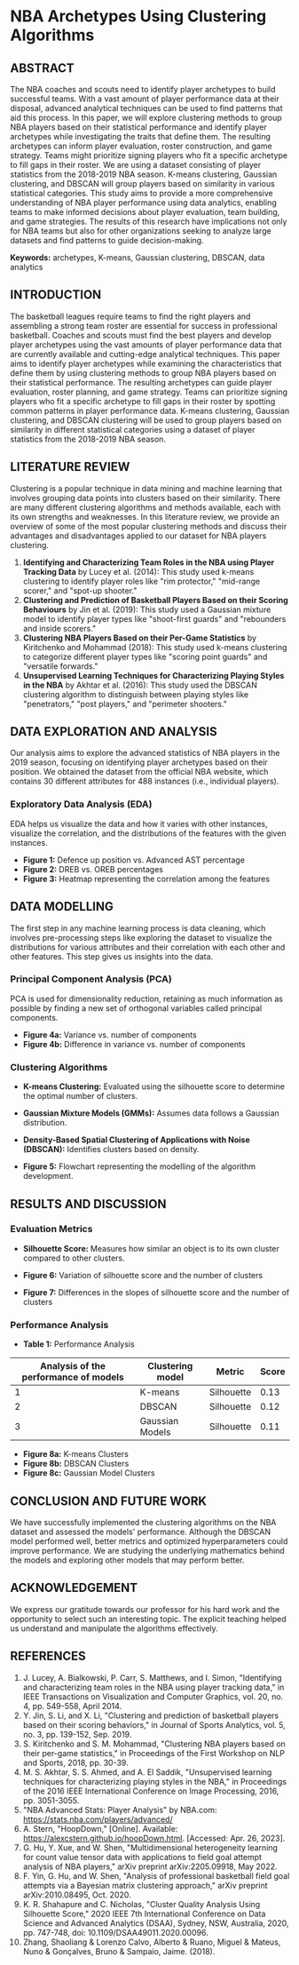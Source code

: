 # NBA Archetypes Using Clustering Algorithms

## ABSTRACT
The NBA coaches and scouts need to identify player archetypes to build successful teams. With a vast amount of player performance data at their disposal, advanced analytical techniques can be used to find patterns that aid this process. In this paper, we will explore clustering methods to group NBA players based on their statistical performance and identify player archetypes while investigating the traits that define them. The resulting archetypes can inform player evaluation, roster construction, and game strategy. Teams might prioritize signing players who fit a specific archetype to fill gaps in their roster. We are using a dataset consisting of player statistics from the 2018-2019 NBA season. K-means clustering, Gaussian clustering, and DBSCAN will group players based on similarity in various statistical categories. This study aims to provide a more comprehensive understanding of NBA player performance using data analytics, enabling teams to make informed decisions about player evaluation, team building, and game strategies. The results of this research have implications not only for NBA teams but also for other organizations seeking to analyze large datasets and find patterns to guide decision-making.

**Keywords:** archetypes, K-means, Gaussian clustering, DBSCAN, data analytics

## INTRODUCTION
The basketball leagues require teams to find the right players and assembling a strong team roster are essential for success in professional basketball. Coaches and scouts must find the best players and develop player archetypes using the vast amounts of player performance data that are currently available and cutting-edge analytical techniques. This paper aims to identify player archetypes while examining the characteristics that define them by using clustering methods to group NBA players based on their statistical performance. The resulting archetypes can guide player evaluation, roster planning, and game strategy. Teams can prioritize signing players who fit a specific archetype to fill gaps in their roster by spotting common patterns in player performance data. K-means clustering, Gaussian clustering, and DBSCAN clustering will be used to group players based on similarity in different statistical categories using a dataset of player statistics from the 2018-2019 NBA season.

## LITERATURE REVIEW
Clustering is a popular technique in data mining and machine learning that involves grouping data points into clusters based on their similarity. There are many different clustering algorithms and methods available, each with its own strengths and weaknesses. In this literature review, we provide an overview of some of the most popular clustering methods and discuss their advantages and disadvantages applied to our dataset for NBA players clustering.

1. **Identifying and Characterizing Team Roles in the NBA using Player Tracking Data** by Lucey et al. (2014): This study used k-means clustering to identify player roles like "rim protector," "mid-range scorer," and "spot-up shooter."
2. **Clustering and Prediction of Basketball Players Based on their Scoring Behaviours** by Jin et al. (2019): This study used a Gaussian mixture model to identify player types like "shoot-first guards" and "rebounders and inside scorers."
3. **Clustering NBA Players Based on their Per-Game Statistics** by Kiritchenko and Mohammad (2018): This study used k-means clustering to categorize different player types like "scoring point guards" and "versatile forwards."
4. **Unsupervised Learning Techniques for Characterizing Playing Styles in the NBA** by Akhtar et al. (2016): This study used the DBSCAN clustering algorithm to distinguish between playing styles like "penetrators," "post players," and "perimeter shooters."

## DATA EXPLORATION AND ANALYSIS
Our analysis aims to explore the advanced statistics of NBA players in the 2019 season, focusing on identifying player archetypes based on their position. We obtained the dataset from the official NBA website, which contains 30 different attributes for 488 instances (i.e., individual players).

### Exploratory Data Analysis (EDA)
EDA helps us visualize the data and how it varies with other instances, visualize the correlation, and the distributions of the features with the given instances.

- **Figure 1:** Defence up position vs. Advanced AST percentage
- **Figure 2:** DREB vs. OREB percentages
- **Figure 3:** Heatmap representing the correlation among the features

## DATA MODELLING
The first step in any machine learning process is data cleaning, which involves pre-processing steps like exploring the dataset to visualize the distributions for various attributes and their correlation with each other and other features. This step gives us insights into the data. 

### Principal Component Analysis (PCA)
PCA is used for dimensionality reduction, retaining as much information as possible by finding a new set of orthogonal variables called principal components.

- **Figure 4a:** Variance vs. number of components
- **Figure 4b:** Difference in variance vs. number of components

### Clustering Algorithms
- **K-means Clustering:** Evaluated using the silhouette score to determine the optimal number of clusters.
- **Gaussian Mixture Models (GMMs):** Assumes data follows a Gaussian distribution.
- **Density-Based Spatial Clustering of Applications with Noise (DBSCAN):** Identifies clusters based on density.

- **Figure 5:** Flowchart representing the modelling of the algorithm development.

## RESULTS AND DISCUSSION
### Evaluation Metrics
- **Silhouette Score:** Measures how similar an object is to its own cluster compared to other clusters. 

- **Figure 6:** Variation of silhouette score and the number of clusters
- **Figure 7:** Differences in the slopes of silhouette score and the number of clusters

### Performance Analysis
- **Table 1:** Performance Analysis

| Analysis of the performance of models | Clustering model | Metric | Score |
|---------------------------------------|------------------|--------|-------|
| 1 | K-means | Silhouette | 0.13 |
| 2 | DBSCAN | Silhouette | 0.12 |
| 3 | Gaussian Models | Silhouette | 0.11 |

- **Figure 8a:** K-means Clusters
- **Figure 8b:** DBSCAN Clusters
- **Figure 8c:** Gaussian Model Clusters

## CONCLUSION AND FUTURE WORK
We have successfully implemented the clustering algorithms on the NBA dataset and assessed the models' performance. Although the DBSCAN model performed well, better metrics and optimized hyperparameters could improve performance. We are studying the underlying mathematics behind the models and exploring other models that may perform better.

## ACKNOWLEDGEMENT
We express our gratitude towards our professor for his hard work and the opportunity to select such an interesting topic. The explicit teaching helped us understand and manipulate the algorithms effectively.

## REFERENCES
1. J. Lucey, A. Bialkowski, P. Carr, S. Matthews, and I. Simon, "Identifying and characterizing team roles in the NBA using player tracking data," in IEEE Transactions on Visualization and Computer Graphics, vol. 20, no. 4, pp. 549-558, April 2014.
2. Y. Jin, S. Li, and X. Li, "Clustering and prediction of basketball players based on their scoring behaviors," in Journal of Sports Analytics, vol. 5, no. 3, pp. 139-152, Sep. 2019.
3. S. Kiritchenko and S. M. Mohammad, "Clustering NBA players based on their per-game statistics," in Proceedings of the First Workshop on NLP and Sports, 2018, pp. 30-39.
4. M. S. Akhtar, S. S. Ahmed, and A. El Saddik, "Unsupervised learning techniques for characterizing playing styles in the NBA," in Proceedings of the 2016 IEEE International Conference on Image Processing, 2016, pp. 3051-3055.
5. "NBA Advanced Stats: Player Analysis" by NBA.com: https://stats.nba.com/players/advanced/
6. A. Stern, "HoopDown," [Online]. Available: https://alexcstern.github.io/hoopDown.html. [Accessed: Apr. 26, 2023].
7. G. Hu, Y. Xue, and W. Shen, "Multidimensional heterogeneity learning for count value tensor data with applications to field goal attempt analysis of NBA players," arXiv preprint arXiv:2205.09918, May 2022.
8. F. Yin, G. Hu, and W. Shen, "Analysis of professional basketball field goal attempts via a Bayesian matrix clustering approach," arXiv preprint arXiv:2010.08495, Oct. 2020.
9. K. R. Shahapure and C. Nicholas, "Cluster Quality Analysis Using Silhouette Score," 2020 IEEE 7th International Conference on Data Science and Advanced Analytics (DSAA), Sydney, NSW, Australia, 2020, pp. 747-748, doi: 10.1109/DSAA49011.2020.00096.
10. Zhang, Shaoliang & Lorenzo Calvo, Alberto & Ruano, Miguel & Mateus, Nuno & Gonçalves, Bruno & Sampaio, Jaime. (2018).
